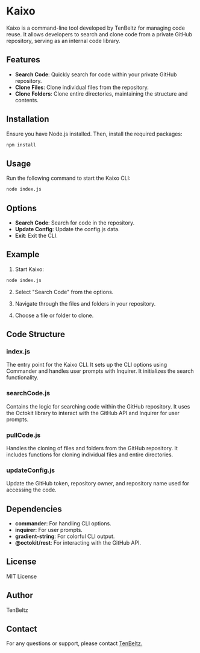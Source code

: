 # Kaixo
Kaixo is a command-line tool developed by TenBeltz for managing code reuse. It allows developers to search and clone code from a private GitHub repository, serving as an internal code library.

## Features

- **Search Code**: Quickly search for code within your private GitHub repository.
- **Clone Files**: Clone individual files from the repository.
- **Clone Folders**: Clone entire directories, maintaining the structure and contents.

## Installation
Ensure you have Node.js installed. Then, install the required packages:

```sh
npm install
```

## Usage
Run the following command to start the Kaixo CLI:

```sh
node index.js
```

## Options
- **Search Code**: Search for code in the repository.
- **Update Config**: Update the config.js data.
- **Exit**: Exit the CLI.

## Example
1. Start Kaixo:

```sh
node index.js
```
2. Select "Search Code" from the options.

3. Navigate through the files and folders in your repository.

4. Choose a file or folder to clone.

## Code Structure

### index.js
The entry point for the Kaixo CLI. It sets up the CLI options using Commander and handles user prompts with Inquirer. It initializes the search functionality.

### searchCode.js
Contains the logic for searching code within the GitHub repository. It uses the Octokit library to interact with the GitHub API and Inquirer for user prompts.

### pullCode.js
Handles the cloning of files and folders from the GitHub repository. It includes functions for cloning individual files and entire directories.

### updateConfig.js
Update the GitHub token, repository owner, and repository name used for accessing the code.

## Dependencies

- **commander**: For handling CLI options.
- **inquirer**: For user prompts.
- **gradient-string**: For colorful CLI output.
- **@octokit/rest**: For interacting with the GitHub API.

## License
MIT License

## Author
TenBeltz

## Contact
For any questions or support, please contact [TenBeltz.](https://github.com/TenBeltz)
